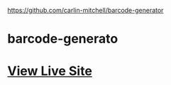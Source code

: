 https://github.com/carlin-mitchell/barcode-generator

# barcode-generato

# [View Live Site](https://carlin-mitchell.github.io/barcode-generator)

